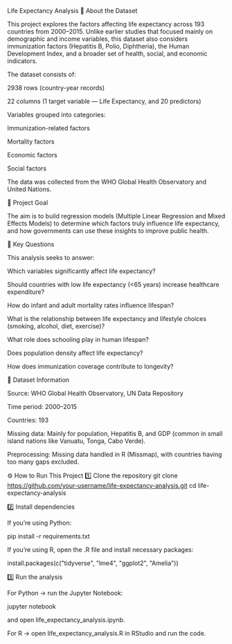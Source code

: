 Life Expectancy Analysis
📌 About the Dataset

This project explores the factors affecting life expectancy across 193 countries from 2000–2015. Unlike earlier studies that focused mainly on demographic and income variables, this dataset also considers immunization factors (Hepatitis B, Polio, Diphtheria), the Human Development Index, and a broader set of health, social, and economic indicators.

The dataset consists of:

2938 rows (country-year records)

22 columns (1 target variable — Life Expectancy, and 20 predictors)

Variables grouped into categories:

Immunization-related factors

Mortality factors

Economic factors

Social factors

The data was collected from the WHO Global Health Observatory and United Nations.

🎯 Project Goal

The aim is to build regression models (Multiple Linear Regression and Mixed Effects Models) to determine which factors truly influence life expectancy, and how governments can use these insights to improve public health.

🔑 Key Questions

This analysis seeks to answer:

Which variables significantly affect life expectancy?

Should countries with low life expectancy (<65 years) increase healthcare expenditure?

How do infant and adult mortality rates influence lifespan?

What is the relationship between life expectancy and lifestyle choices (smoking, alcohol, diet, exercise)?

What role does schooling play in human lifespan?

Does population density affect life expectancy?

How does immunization coverage contribute to longevity?

📂 Dataset Information

Source: WHO Global Health Observatory, UN Data Repository

Time period: 2000–2015

Countries: 193

Missing data: Mainly for population, Hepatitis B, and GDP (common in small island nations like Vanuatu, Tonga, Cabo Verde).

Preprocessing: Missing data handled in R (Missmap), with countries having too many gaps excluded.

⚙️ How to Run This Project
1️⃣ Clone the repository
git clone https://github.com/your-username/life-expectancy-analysis.git
cd life-expectancy-analysis

2️⃣ Install dependencies

If you’re using Python:

pip install -r requirements.txt


If you’re using R, open the .R file and install necessary packages:

install.packages(c("tidyverse", "lme4", "ggplot2", "Amelia"))

3️⃣ Run the analysis

For Python → run the Jupyter Notebook:

jupyter notebook


and open life_expectancy_analysis.ipynb.

For R → open life_expectancy_analysis.R in RStudio and run the code.
